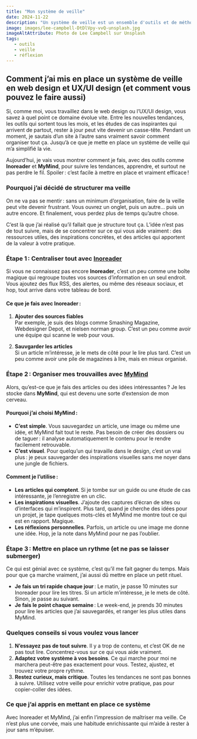 ```yaml
---
title: "Mon système de veille"
date: 2024-11-22
description: "Un système de veille est un ensemble d'outils et de méthodes qui permettent de rester informé sur un sujet donné."
image: images/lee-campbell-DtDlVpy-vvQ-unsplash.jpg
imageAltAttribute: Photo de Lee Campbell sur Unsplash
tags:
   - outils
   - veille 
   - réflexion
---
```


## **Comment j’ai mis en place un système de veille en web design et UX/UI design (et comment vous pouvez le faire aussi)**

Si, comme moi, vous travaillez dans le web design ou l’UX/UI design, vous savez à quel point ce domaine évolue vite. Entre les nouvelles tendances, les outils qui sortent tous les mois, et les études de cas inspirantes qui arrivent de partout, rester à jour peut vite devenir un casse-tête. Pendant un moment, je sautais d’un site à l’autre sans vraiment savoir comment organiser tout ça. Jusqu’à ce que je mette en place un système de veille qui m’a simplifié la vie.

Aujourd’hui, je vais vous montrer comment je fais, avec des outils comme **Inoreader** et **MyMind**, pour suivre les tendances, apprendre, et surtout ne pas perdre le fil. Spoiler : c’est facile à mettre en place et vraiment efficace !

### **Pourquoi j’ai décidé de structurer ma veille**

On ne va pas se mentir : sans un minimum d’organisation, faire de la veille peut vite devenir frustrant. Vous ouvrez un onglet, puis un autre… puis un autre encore. Et finalement, vous perdez plus de temps qu’autre chose.

C’est là que j’ai réalisé qu’il fallait que je structure tout ça. L’idée n’est pas de tout suivre, mais de se concentrer sur ce qui vous aide vraiment : des ressources utiles, des inspirations concrètes, et des articles qui apportent de la valeur à votre pratique.

### **Étape 1 : Centraliser tout avec [Inoreader](https://www.inoreader.com/?lang=fr_FR)**

Si vous ne connaissez pas encore **Inoreader**, c’est un peu comme une boîte magique qui regroupe toutes vos sources d’information en un seul endroit. Vous ajoutez des flux RSS, des alertes, ou même des réseaux sociaux, et hop, tout arrive dans votre tableau de bord.

#### **Ce que je fais avec Inoreader :**

1. **Ajouter des sources fiables**  
   Par exemple, je suis des blogs comme Smashing Magazine, Webdesigner Depot, et nielsen norman group. C’est un peu comme avoir une équipe qui scanne le web pour vous.

2. **Sauvgarder les articles**  
   Si un article m’intéresse, je le mets de côté pour le lire plus tard. C’est un peu comme avoir une pile de magazines à lire, mais en mieux organisé.

### **Étape 2 : Organiser mes trouvailles avec [MyMind](https://mymind.com/)**

Alors, qu’est-ce que je fais des articles ou des idées intéressantes ? Je les stocke dans **MyMind**, qui est devenu une sorte d’extension de mon cerveau.

#### **Pourquoi j’ai choisi MyMind :**

- **C’est simple**. Vous sauvegardez un article, une image ou même une idée, et MyMind fait tout le reste. Pas besoin de créer des dossiers ou de taguer : il analyse automatiquement le contenu pour le rendre facilement retrouvable.
- **C’est visuel**. Pour quelqu’un qui travaille dans le design, c’est un vrai plus : je peux sauvegarder des inspirations visuelles sans me noyer dans une jungle de fichiers.

#### **Comment je l’utilise :**

- **Les articles qui comptent**. Si je tombe sur un guide ou une étude de cas intéressante, je l’enregistre en un clic.
- **Les inspirations visuelles**. J’ajoute des captures d’écran de sites ou d’interfaces qui m’inspirent. Plus tard, quand je cherche des idées pour un projet, je tape quelques mots-clés et MyMind me montre tout ce qui est en rapport. Magique.
- **Les réflexions personnelles**. Parfois, un article ou une image me donne une idée. Hop, je la note dans MyMind pour ne pas l’oublier.

### **Étape 3 : Mettre en place un rythme (et ne pas se laisser submerger)**

Ce qui est génial avec ce système, c’est qu’il me fait gagner du temps. Mais pour que ça marche vraiment, j’ai aussi dû mettre en place un petit rituel.

- **Je fais un tri rapide chaque jour** : Le matin, je passe 10 minutes sur Inoreader pour lire les titres. Si un article m’intéresse, je le mets de côté. Sinon, je passe au suivant.
- **Je fais le point chaque semaine** : Le week-end, je prends 30 minutes pour lire les articles que j’ai sauvegardés, et ranger les plus utiles dans MyMind.

### **Quelques conseils si vous voulez vous lancer**

1. **N’essayez pas de tout suivre**. Il y a trop de contenu, et c’est OK de ne pas tout lire. Concentrez-vous sur ce qui vous aide vraiment.
2. **Adaptez votre système à vos besoins**. Ce qui marche pour moi ne marchera peut-être pas exactement pour vous. Testez, ajustez, et trouvez votre propre rythme.
3. **Restez curieux, mais critique**. Toutes les tendances ne sont pas bonnes à suivre. Utilisez votre veille pour enrichir votre pratique, pas pour copier-coller des idées.

### **Ce que j’ai appris en mettant en place ce système**

Avec Inoreader et MyMind, j’ai enfin l’impression de maîtriser ma veille. Ce n’est plus une corvée, mais une habitude enrichissante qui m’aide à rester à jour sans m’épuiser.
